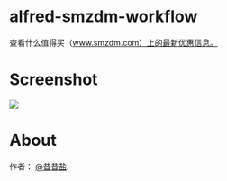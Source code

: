 alfred-smzdm-workflow
=====================

查看什么值得买（www.smzdm.com）上的最新优惠信息。

Screenshot
====
![](http://img1.kantuban.com/pin/f816f2f8817aa2a698a8f84185f8ac5c)

About
===
作者： [@昔昔盐](http://weibo.com/opato).
